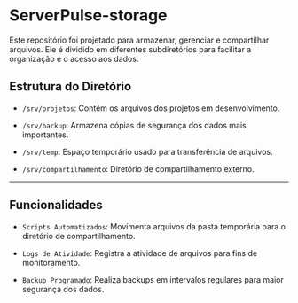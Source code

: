# ServerPulse-storage
 
Este repositório foi projetado para armazenar, gerenciar e compartilhar arquivos. Ele é dividido em diferentes subdiretórios para facilitar a organização e o acesso aos dados.

## Estrutura do Diretório
- `/srv/projetos`: Contém os arquivos dos projetos em desenvolvimento.

- `/srv/backup`: Armazena cópias de segurança dos dados mais importantes.

- `/srv/temp`: Espaço temporário usado para transferência de arquivos.

- `/srv/compartilhamento`: Diretório de compartilhamento externo.

---

## Funcionalidades

- `Scripts Automatizados`: Movimenta arquivos da pasta temporária para o diretório de compartilhamento.

- `Logs de Atividade`: Registra a atividade de arquivos para fins de monitoramento.

- `Backup Programado`: Realiza backups em intervalos regulares para maior segurança dos dados.
